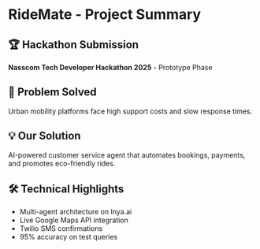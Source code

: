 # RideMate - Project Summary

## 🏆 Hackathon Submission
**Nasscom Tech Developer Hackathon 2025** - Prototype Phase

## 🎯 Problem Solved
Urban mobility platforms face high support costs and slow response times.

## 💡 Our Solution
AI-powered customer service agent that automates bookings, payments, and promotes eco-friendly rides.

## 🛠️ Technical Highlights
- Multi-agent architecture on Inya.ai
- Live Google Maps API integration
- Twilio SMS confirmations
- 95% accuracy on test queries
